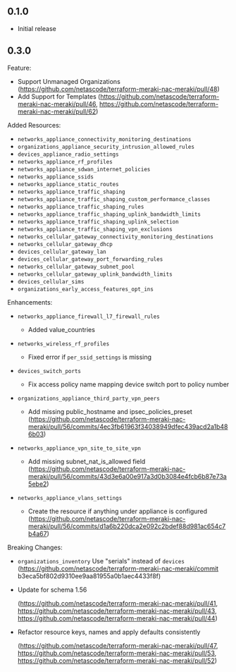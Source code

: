 ## 0.1.0

- Initial release

## 0.3.0

Feature:

- Support Unmanaged Organizations (https://github.com/netascode/terraform-meraki-nac-meraki/pull/48)
- Add Support for Templates (https://github.com/netascode/terraform-meraki-nac-meraki/pull/46, https://github.com/netascode/terraform-meraki-nac-meraki/pull/62)



Added Resources:

- `networks_appliance_connectivity_monitoring_destinations`
- `organizations_appliance_security_intrusion_allowed_rules`
- `devices_appliance_radio_settings`
- `networks_appliance_rf_profiles`
- `networks_appliance_sdwan_internet_policies`
- `networks_appliance_ssids`
- `networks_appliance_static_routes`
- `networks_appliance_traffic_shaping`
- `networks_appliance_traffic_shaping_custom_performance_classes`
- `networks_appliance_traffic_shaping_rules`
- `networks_appliance_traffic_shaping_uplink_bandwidth_limits`
- `networks_appliance_traffic_shaping_uplink_selection`
- `networks_appliance_traffic_shaping_vpn_exclusions`
- `networks_cellular_gateway_connectivity_monitoring_destinations`
- `networks_cellular_gateway_dhcp`
- `devices_cellular_gateway_lan`
- `devices_cellular_gateway_port_forwarding_rules`
- `networks_cellular_gateway_subnet_pool`
- `networks_cellular_gateway_uplink_bandwidth_limits`
- `devices_cellular_sims`
- `organizations_early_access_features_opt_ins`

Enhancements:

- `networks_appliance_firewall_l7_firewall_rules`
    - Added value_countries
- `networks_wireless_rf_profiles`
    - Fixed error if `per_ssid_settings` is missing
- `devices_switch_ports` 
    - Fix access policy name mapping device switch port to policy number
- `organizations_appliance_third_party_vpn_peers`
    - Add missing public_hostname and ipsec_policies_preset (https://github.com/netascode/terraform-meraki-nac-meraki/pull/56/commits/4ec3fb61963f34038949dfec439acd2a1b486b03)
- `networks_appliance_vpn_site_to_site_vpn` 
    - Add missing subnet_nat_is_allowed field (https://github.com/netascode/terraform-meraki-nac-meraki/pull/56/commits/43d3e6a00e917a3d0b3084e4fcb6b87e73a5ebe2)

- `networks_appliance_vlans_settings`
   - Create the resource if anything under appliance is configured (https://github.com/netascode/terraform-meraki-nac-meraki/pull/56/commits/d1a6b220dca2e092c2bdef88d981ac654c7b4a67)

Breaking Changes:

- `organizations_inventory` Use "serials" instead of `devices` (https://github.com/netascode/terraform-meraki-nac-meraki/commit b3eca5bf802d9310ee9aa81955a0b1aec4433f8f)


- Update for schema 1.56

    (https://github.com/netascode/terraform-meraki-nac-meraki/pull/41, https://github.com/netascode/terraform-meraki-nac-meraki/pull/43, https://github.com/netascode/terraform-meraki-nac-meraki/pull/44)

- Refactor resource keys, names and apply defaults consistently

     (https://github.com/netascode/terraform-meraki-nac-meraki/pull/47, https://github.com/netascode/terraform-meraki-nac-meraki/pull/53, https://github.com/netascode/terraform-meraki-nac-meraki/pull/52)


